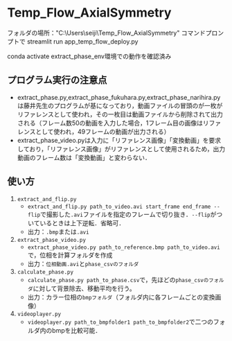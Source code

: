 # Temp_Flow_AxialSymmetry

フォルダの場所："C:\Users\seiji\Temp_Flow_AxialSymmetry"
コマンドプロンプトで streamlit run app_temp_flow_deploy.py

conda activate extract_phase_env環境での動作を確認済み

## プログラム実行の注意点
- extract_phase.py,extract_phase_fukuhara.py,extract_phase_narihira.pyは藤井先生のプログラムが基になっており，動画ファイルの冒頭のが一枚がリファレンスとして使われ，その一枚目は動画ファイルから削除されて出力される（フレーム数50の動画を入力した場合，1フレーム目の画像はリファレンスとして使われ，49フレームの動画が出力される）
- extract_phase_video.pyは入力に「リファレンス画像」「変換動画」を要求しており，「リファレンス画像」がリファレンスとして使用されるため，出力動画のフレーム数は「変換動画」と変わらない．

## 使い方
1. `extract_and_flip.py`
   -  `extract_and_flip.py path_to_video.avi start_frame end_frame --flip`で撮影した`.avi`ファイルを指定のフレームで切り抜き．`--flip`がついているときは上下逆転．省略可．
   -  出力：`.bmp`または`.avi`
2. `extract_phase_video.py`
   - `extract_phase_video.py path_to_reference.bmp path_to_video.avi`で，位相を計算フォルダを作成
   - 出力：`位相動画.avi`と`phase_csvのフォルダ`
3. `calculate_phase.py`
   - `calculate_phase.py path_to_phase.csv`で，先ほどの`phase_csvのフォルダ`に対して背景除去、移動平均を行う。
   - 出力：カラー位相の`bmpフォルダ`（フォルダ内に各フレームごとの変換画像）
4. `videoplayer.py`
   - `videoplayer.py path_to_bmpfolder1 path_to_bmpfolder2`で二つのフォルダ内のbmpを比較可能．
